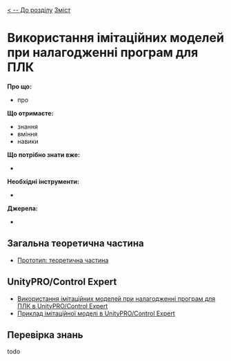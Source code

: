 [< -- До розділу](../README.md)         [Зміст](../../contents.md)

# Використання імітаційних моделей при налагодженні програм для ПЛК

**Про що:**

- про 

**Що отримаєте:**

- знання 
- вміння 
- навики 

**Що потрібно знати вже:**

- 

**Необхідні інструменти:**

- 

**Джерела:** 

- 

## Загальна теоретична частина

- [Прототип: теоретична частина](teor.md)

## UnityPRO/Control Expert

- [Використання імітаційних моделей при налагодженні програм для ПЛК в UnityPRO/Control Expert](teorun.md)
- [Приклад імітаційної моделі в UnityPRO/Control Expert](exmplun.md)



## Перевірка знань

todo